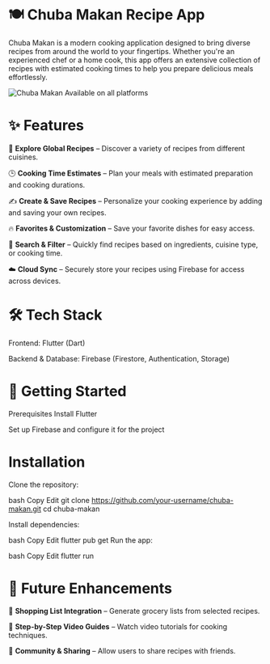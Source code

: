 # 🍽️ Chuba Makan Recipe App

Chuba Makan is a modern cooking application designed to bring diverse recipes from around the world to your fingertips. Whether you're an experienced chef or a home cook, this app offers an extensive collection of recipes with estimated cooking times to help you prepare delicious meals effortlessly.


![Chuba Makan Available on all platforms](https://github.com/user-attachments/assets/c5035d2c-8c28-41da-b8c6-34defe905fc6)


# ✨ Features
📖 **Explore Global Recipes** – Discover a variety of recipes from different cuisines.

🕒 **Cooking Time Estimates** – Plan your meals with estimated preparation and cooking durations.

✍️ **Create & Save Recipes** – Personalize your cooking experience by adding and saving your own recipes.

🔥 **Favorites & Customization** – Save your favorite dishes for easy access.

🔎 **Search & Filter** – Quickly find recipes based on ingredients, cuisine type, or cooking time.

☁️ **Cloud Sync** – Securely store your recipes using Firebase for access across devices.

# 🛠️ Tech Stack
Frontend: Flutter (Dart)

Backend & Database: Firebase (Firestore, Authentication, Storage)

# 🚀 Getting Started
Prerequisites
Install Flutter

Set up Firebase and configure it for the project

# Installation
Clone the repository:

bash
Copy
Edit
git clone https://github.com/your-username/chuba-makan.git
cd chuba-makan

Install dependencies:

bash
Copy
Edit
flutter pub get
Run the app:

bash
Copy
Edit
flutter run

# 📌 Future Enhancements
🛒 **Shopping List Integration** – Generate grocery lists from selected recipes.

🎥 **Step-by-Step Video Guides** – Watch video tutorials for cooking techniques.

👥 **Community & Sharing** – Allow users to share recipes with friends.
